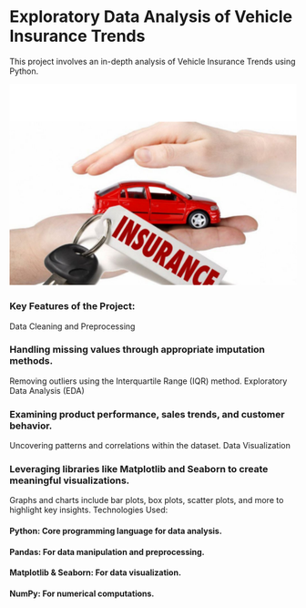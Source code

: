 # Exploratory Data Analysis of Vehicle Insurance Trends
This project involves an in-depth analysis of Vehicle Insurance Trends using Python.

![Capture Image](https://github.com/KalpanaSharma05/Exploratory-Data-Analysis-of-Vehicle-Insurance-Trends/blob/main/Capture2.PNG)
### Key Features of the Project:
Data Cleaning and Preprocessing

### Handling missing values through appropriate imputation methods.
Removing outliers using the Interquartile Range (IQR) method.
Exploratory Data Analysis (EDA)

### Examining product performance, sales trends, and customer behavior.
Uncovering patterns and correlations within the dataset.
Data Visualization

### Leveraging libraries like Matplotlib and Seaborn to create meaningful visualizations.
Graphs and charts include bar plots, box plots, scatter plots, and more to highlight key insights.
Technologies Used:
#### Python: Core programming language for data analysis.
#### Pandas: For data manipulation and preprocessing.
#### Matplotlib & Seaborn: For data visualization.
#### NumPy: For numerical computations.
